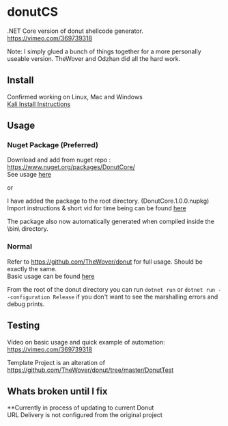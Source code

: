# donutCS

.NET Core version of donut shellcode generator.  
https://vimeo.com/369739318  

Note: I simply glued a bunch of things together for a more personally useable version. TheWover and Odzhan did all the hard work.

## Install
Confirmed working on Linux, Mac and Windows  
[Kali Install Instructions](./docs/Install.md) 

## Usage

### Nuget Package (Preferred)
Download and add from nuget repo : https://www.nuget.org/packages/DonutCore/  
See usage [here](./docs/Nuget.md#Usage)  

or  

I have added the package to the root directory. (DonutCore.1.0.0.nupkg)  
Import instructions & short vid for time being can be found [here](./docs/Nuget.md)  

The package also now automatically generated when compiled inside the \bin\ directory.  

### Normal
Refer to https://github.com/TheWover/donut for full usage. Should be exactly the same.    
Basic usage can be found [here](./docs/KaliUse.md)  

From the root of the donut directory you can run ```dotnet run``` or ```dotnet run --configuration Release``` if you don't want to see the marshalling errors and debug prints.  

## Testing
Video on basic usage and quick example of automation: https://vimeo.com/369739318  

Template Project is an alteration of https://github.com/TheWover/donut/tree/master/DonutTest    

## Whats broken until I fix
**Currently in process of updating to current Donut  
URL Delivery is not configured from the original project  
